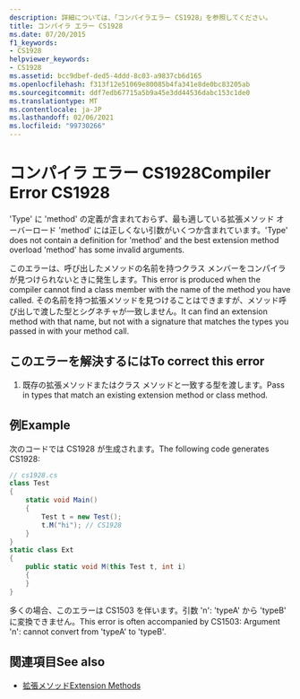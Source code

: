 ```yaml
---
description: 詳細については、「コンパイラエラー CS1928」を参照してください。
title: コンパイラ エラー CS1928
ms.date: 07/20/2015
f1_keywords:
- CS1928
helpviewer_keywords:
- CS1928
ms.assetid: bcc9dbef-ded5-4ddd-8c03-a9837cb6d165
ms.openlocfilehash: f313f12e51069e80085b4fa341e8de0bc83205ab
ms.sourcegitcommit: ddf7edb67715a5b9a45e3dd44536dabc153c1de0
ms.translationtype: MT
ms.contentlocale: ja-JP
ms.lasthandoff: 02/06/2021
ms.locfileid: "99730266"
---
```

# <a name="compiler-error-cs1928"></a><span data-ttu-id="a05c6-103">コンパイラ エラー CS1928</span><span class="sxs-lookup"><span data-stu-id="a05c6-103">Compiler Error CS1928</span></span>

<span data-ttu-id="a05c6-104">'Type' に 'method' の定義が含まれておらず、最も適している拡張メソッド オーバーロード 'method' には正しくない引数がいくつか含まれています。</span><span class="sxs-lookup"><span data-stu-id="a05c6-104">'Type' does not contain a definition for 'method' and the best extension method overload 'method' has some invalid arguments.</span></span>  
  
 <span data-ttu-id="a05c6-105">このエラーは、呼び出したメソッドの名前を持つクラス メンバーをコンパイラが見つけられないときに発生します。</span><span class="sxs-lookup"><span data-stu-id="a05c6-105">This error is produced when the compiler cannot find a class member with the name of the method you have called.</span></span> <span data-ttu-id="a05c6-106">その名前を持つ拡張メソッドを見つけることはできますが、メソッド呼び出しで渡した型とシグネチャが一致しません。</span><span class="sxs-lookup"><span data-stu-id="a05c6-106">It can find an extension method with that name, but not with a signature that matches the types you passed in with your method call.</span></span>  
  
## <a name="to-correct-this-error"></a><span data-ttu-id="a05c6-107">このエラーを解決するには</span><span class="sxs-lookup"><span data-stu-id="a05c6-107">To correct this error</span></span>  
  
1. <span data-ttu-id="a05c6-108">既存の拡張メソッドまたはクラス メソッドと一致する型を渡します。</span><span class="sxs-lookup"><span data-stu-id="a05c6-108">Pass in types that match an existing extension method or class method.</span></span>  
  
## <a name="example"></a><span data-ttu-id="a05c6-109">例</span><span class="sxs-lookup"><span data-stu-id="a05c6-109">Example</span></span>  

 <span data-ttu-id="a05c6-110">次のコードでは CS1928 が生成されます。</span><span class="sxs-lookup"><span data-stu-id="a05c6-110">The following code generates CS1928:</span></span>  
  
```csharp  
// cs1928.cs  
class Test  
{  
    static void Main()  
    {  
        Test t = new Test();  
        t.M("hi"); // CS1928  
    }  
}  
static class Ext  
{  
    public static void M(this Test t, int i)  
    {  
    }  
}  
```  
  
 <span data-ttu-id="a05c6-111">多くの場合、このエラーは CS1503 を伴います。引数 'n': 'typeA' から 'typeB' に変換できません。</span><span class="sxs-lookup"><span data-stu-id="a05c6-111">This error is often accompanied by CS1503: Argument 'n': cannot convert from 'typeA' to 'typeB'.</span></span>  
  
## <a name="see-also"></a><span data-ttu-id="a05c6-112">関連項目</span><span class="sxs-lookup"><span data-stu-id="a05c6-112">See also</span></span>

- [<span data-ttu-id="a05c6-113">拡張メソッド</span><span class="sxs-lookup"><span data-stu-id="a05c6-113">Extension Methods</span></span>](../programming-guide/classes-and-structs/extension-methods.md)

